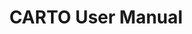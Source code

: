 ---
title: CARTO User Manual
description: "Connect your data warehouse and create amazing maps with CARTO tools"
icon: "/img/icons/Workspace.png"
type: tutorials
category: tileset
icon: /img/icons/Workspace.png
layout: categories/list
---